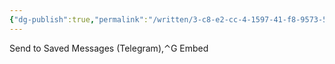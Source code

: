 ```yaml
---
{"dg-publish":true,"permalink":"/written/3-c8-e2-cc-4-1597-41-f8-9573-5-e1-ee-638-ae-2-f/","dgHomeLink":true,"dgPassFrontmatter":false}
---
```


Send to Saved Messages (Telegram),⌃G
Embed <audio> Element,⇧⌃A
Strikethrough,⇧⌥S
Send to Telegram,⌘8
Timestamp,⇧⌃T
Word Count,⌥⌘W
Toggle Last,⌃⇥
Drafts Link,⇧⌃C
Draft Info,⌥I
Dark/Light Toggle,⇧⌃L
Typewriter Toggle,⌥T
Load The Psalms,⌥.
Preview MMD,⌥⌘/
Lines to * List,⌥L
Fantastically Good Event Parser,⇧⌘E
Markdown Header (#),⌃⌘H
Markdown Bold (**),⌘B
Code Block (```),⌃⌘C
Preview,⌥⌘P
Markdown Header (#),⌃⌘H
Markdown Emphasis (*),⌘I
Markdown List,⌃L
Markdown Link,⌘K
Replace URLs by MD links,⇧⌘U
Markdown Footnote (Variation),⌃F
Markdown Link,⌘K
Copy,⌃C
Email to myself,⇧⌥M
Save to Files as...,⌘S
Save to OneNote,⇧⌥O
Clipboard…,⌥C
Find,⇧⌥F
Tasks,⌃T
Indent,⌘]
Outdent,⌘[
Toggle Theme,⇧⌥/
Send to Bear silently,⇧⌘↩︎
TAD-Copy as Rich Text,⌃⌥C
TAD-Trash Note,⌃-
TAD-Search Actions,⌘/
TAD-Duplicate Draft and Load,⌥D
TAD-Prime Preview MMD,⌃P
TAD-Preview with Marked2,⇧⌃⌥P
TAD-Replace with Synonym,⌃⌥S
TAD-MediaWiki Insert Timestamped Signature,⇧⌥V